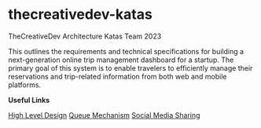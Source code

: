 # thecreativedev-katas
TheCreativeDev Architecture Katas Team 2023


This outlines the requirements and technical specifications for building a next-generation online trip management dashboard for a startup. The primary goal of this system is to enable travelers to efficiently manage their reservations and trip-related information from both web and mobile platforms.

**Useful Links**

[High Level Design](/HighLevelDesign)
[Queue Mechanism](/QueueMechanism)
[Social Media Sharing](/SocialMediaSharing)

